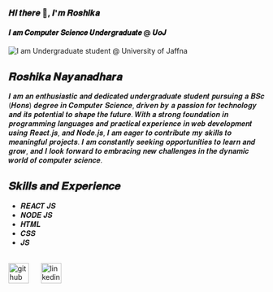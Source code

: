 ### 𝑯𝒊 𝒕𝒉𝒆𝒓𝒆 👋, 𝑰'𝒎 𝑹𝒐𝒔𝒉𝒊𝒌𝒂
#### 𝑰 𝒂𝒎 𝑪𝒐𝒎𝒑𝒖𝒕𝒆𝒓 𝑺𝒄𝒊𝒆𝒏𝒄𝒆 𝑼𝒏𝒅𝒆𝒓𝒈𝒓𝒂𝒅𝒖𝒂𝒕𝒆 @ 𝑼𝒐𝑱
![I am Undergraduate student @ University of Jaffna](https://media.licdn.com/dms/image/D5616AQER1Yx9RJTNfw/profile-displaybackgroundimage-shrink_350_1400/0/1692599710754?e=1709164800&v=beta&t=Ccgxa29oqSgiEwdzrXE-To00U2AQuKgWZW_elflTBtU)

## 𝑹𝒐𝒔𝒉𝒊𝒌𝒂 𝑵𝒂𝒚𝒂𝒏𝒂𝒅𝒉𝒂𝒓𝒂


 𝑰 𝒂𝒎 𝒂𝒏 𝒆𝒏𝒕𝒉𝒖𝒔𝒊𝒂𝒔𝒕𝒊𝒄 𝒂𝒏𝒅 𝒅𝒆𝒅𝒊𝒄𝒂𝒕𝒆𝒅 𝒖𝒏𝒅𝒆𝒓𝒈𝒓𝒂𝒅𝒖𝒂𝒕𝒆 𝒔𝒕𝒖𝒅𝒆𝒏𝒕 𝒑𝒖𝒓𝒔𝒖𝒊𝒏𝒈 𝒂 𝑩𝑺𝒄 (𝑯𝒐𝒏𝒔) 𝒅𝒆𝒈𝒓𝒆𝒆 𝒊𝒏 𝑪𝒐𝒎𝒑𝒖𝒕𝒆𝒓 𝑺𝒄𝒊𝒆𝒏𝒄𝒆, 𝒅𝒓𝒊𝒗𝒆𝒏 𝒃𝒚 𝒂 𝒑𝒂𝒔𝒔𝒊𝒐𝒏 𝒇𝒐𝒓 𝒕𝒆𝒄𝒉𝒏𝒐𝒍𝒐𝒈𝒚 𝒂𝒏𝒅 𝒊𝒕𝒔 𝒑𝒐𝒕𝒆𝒏𝒕𝒊𝒂𝒍 𝒕𝒐 𝒔𝒉𝒂𝒑𝒆 𝒕𝒉𝒆 𝒇𝒖𝒕𝒖𝒓𝒆. 𝑾𝒊𝒕𝒉 𝒂 𝒔𝒕𝒓𝒐𝒏𝒈 𝒇𝒐𝒖𝒏𝒅𝒂𝒕𝒊𝒐𝒏 𝒊𝒏 𝒑𝒓𝒐𝒈𝒓𝒂𝒎𝒎𝒊𝒏𝒈 𝒍𝒂𝒏𝒈𝒖𝒂𝒈𝒆𝒔 𝒂𝒏𝒅 𝒑𝒓𝒂𝒄𝒕𝒊𝒄𝒂𝒍 𝒆𝒙𝒑𝒆𝒓𝒊𝒆𝒏𝒄𝒆 𝒊𝒏 𝒘𝒆𝒃 𝒅𝒆𝒗𝒆𝒍𝒐𝒑𝒎𝒆𝒏𝒕 𝒖𝒔𝒊𝒏𝒈 𝑹𝒆𝒂𝒄𝒕.𝒋𝒔, 𝒂𝒏𝒅 𝑵𝒐𝒅𝒆.𝒋𝒔, 𝑰 𝒂𝒎 𝒆𝒂𝒈𝒆𝒓 𝒕𝒐 𝒄𝒐𝒏𝒕𝒓𝒊𝒃𝒖𝒕𝒆 𝒎𝒚 𝒔𝒌𝒊𝒍𝒍𝒔 𝒕𝒐 𝒎𝒆𝒂𝒏𝒊𝒏𝒈𝒇𝒖𝒍 𝒑𝒓𝒐𝒋𝒆𝒄𝒕𝒔. 𝑰 𝒂𝒎 𝒄𝒐𝒏𝒔𝒕𝒂𝒏𝒕𝒍𝒚 𝒔𝒆𝒆𝒌𝒊𝒏𝒈 𝒐𝒑𝒑𝒐𝒓𝒕𝒖𝒏𝒊𝒕𝒊𝒆𝒔 𝒕𝒐 𝒍𝒆𝒂𝒓𝒏 𝒂𝒏𝒅 𝒈𝒓𝒐𝒘, 𝒂𝒏𝒅 𝑰 𝒍𝒐𝒐𝒌 𝒇𝒐𝒓𝒘𝒂𝒓𝒅 𝒕𝒐 𝒆𝒎𝒃𝒓𝒂𝒄𝒊𝒏𝒈 𝒏𝒆𝒘 𝒄𝒉𝒂𝒍𝒍𝒆𝒏𝒈𝒆𝒔 𝒊𝒏 𝒕𝒉𝒆 𝒅𝒚𝒏𝒂𝒎𝒊𝒄 𝒘𝒐𝒓𝒍𝒅 𝒐𝒇 𝒄𝒐𝒎𝒑𝒖𝒕𝒆𝒓 𝒔𝒄𝒊𝒆𝒏𝒄𝒆.

## 𝑺𝒌𝒊𝒍𝒍𝒔 𝒂𝒏𝒅 𝑬𝒙𝒑𝒆𝒓𝒊𝒆𝒏𝒄𝒆


- 𝑹𝑬𝑨𝑪𝑻 𝑱𝑺
- 𝑵𝑶𝑫𝑬 𝑱𝑺
- 𝑯𝑻𝑴𝑳
- 𝑪𝑺𝑺
- 𝑱𝑺
 <br> <br>



[<img src='https://cdn.jsdelivr.net/npm/simple-icons@3.0.1/icons/github.svg' alt='github' height='40'>](https://github.com/Dev-Roshika) &nbsp;&nbsp;&nbsp;&nbsp; [<img src='https://cdn.jsdelivr.net/npm/simple-icons@3.0.1/icons/linkedin.svg' alt='linkedin' height='40'>](https://www.linkedin.com/in/roshika-nayanadhara/)  

